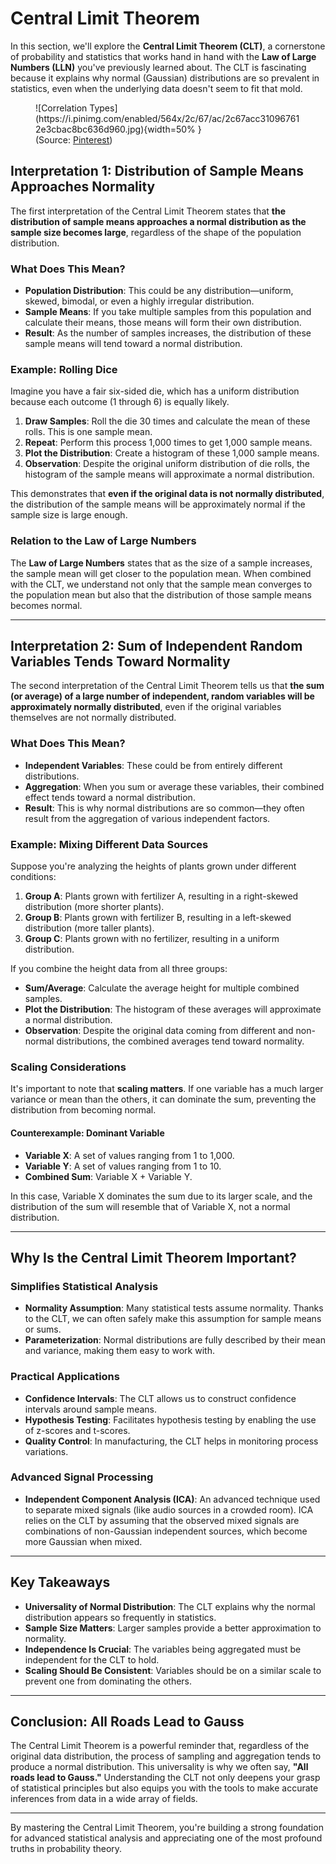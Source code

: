 # Central Limit Theorem

In this section, we'll explore the **Central Limit Theorem (CLT)**, a cornerstone of probability and statistics that works hand in hand with the **Law of Large Numbers (LLN)** you've previously learned about. The CLT is fascinating because it explains why normal (Gaussian) distributions are so prevalent in statistics, even when the underlying data doesn't seem to fit that mold. 

<figure markdown="span">
  ![Correlation Types](https://i.pinimg.com/enabled/564x/2c/67/ac/2c67acc310967612e3cbac8bc636d960.jpg){width=50% }
  <figcaption>(Source: <a href="https://at.pinterest.com/pin/663999538798585356/">Pinterest</a>) </figcaption>
</figure>



## Interpretation 1: Distribution of Sample Means Approaches Normality

The first interpretation of the Central Limit Theorem states that **the distribution of sample means approaches a normal distribution as the sample size becomes large**, regardless of the shape of the population distribution.

### What Does This Mean?

- **Population Distribution**: This could be any distribution—uniform, skewed, bimodal, or even a highly irregular distribution.
- **Sample Means**: If you take multiple samples from this population and calculate their means, those means will form their own distribution.
- **Result**: As the number of samples increases, the distribution of these sample means will tend toward a normal distribution.

### Example: Rolling Dice

Imagine you have a fair six-sided die, which has a uniform distribution because each outcome (1 through 6) is equally likely.

1. **Draw Samples**: Roll the die 30 times and calculate the mean of these rolls. This is one sample mean.
2. **Repeat**: Perform this process 1,000 times to get 1,000 sample means.
3. **Plot the Distribution**: Create a histogram of these 1,000 sample means.
4. **Observation**: Despite the original uniform distribution of die rolls, the histogram of the sample means will approximate a normal distribution.

This demonstrates that **even if the original data is not normally distributed**, the distribution of the sample means will be approximately normal if the sample size is large enough.

### Relation to the Law of Large Numbers

The **Law of Large Numbers** states that as the size of a sample increases, the sample mean will get closer to the population mean. When combined with the CLT, we understand not only that the sample mean converges to the population mean but also that the distribution of those sample means becomes normal.

---

## Interpretation 2: Sum of Independent Random Variables Tends Toward Normality

The second interpretation of the Central Limit Theorem tells us that **the sum (or average) of a large number of independent, random variables will be approximately normally distributed**, even if the original variables themselves are not normally distributed.

### What Does This Mean?

- **Independent Variables**: These could be from entirely different distributions.
- **Aggregation**: When you sum or average these variables, their combined effect tends toward a normal distribution.
- **Result**: This is why normal distributions are so common—they often result from the aggregation of various independent factors.

### Example: Mixing Different Data Sources

Suppose you're analyzing the heights of plants grown under different conditions:

1. **Group A**: Plants grown with fertilizer A, resulting in a right-skewed distribution (more shorter plants).
2. **Group B**: Plants grown with fertilizer B, resulting in a left-skewed distribution (more taller plants).
3. **Group C**: Plants grown with no fertilizer, resulting in a uniform distribution.

If you combine the height data from all three groups:

- **Sum/Average**: Calculate the average height for multiple combined samples.
- **Plot the Distribution**: The histogram of these averages will approximate a normal distribution.
- **Observation**: Despite the original data coming from different and non-normal distributions, the combined averages tend toward normality.

### Scaling Considerations

It's important to note that **scaling matters**. If one variable has a much larger variance or mean than the others, it can dominate the sum, preventing the distribution from becoming normal.

#### Counterexample: Dominant Variable

- **Variable X**: A set of values ranging from 1 to 1,000.
- **Variable Y**: A set of values ranging from 1 to 10.
- **Combined Sum**: Variable X + Variable Y.

In this case, Variable X dominates the sum due to its larger scale, and the distribution of the sum will resemble that of Variable X, not a normal distribution.

---

## Why Is the Central Limit Theorem Important?

### Simplifies Statistical Analysis

- **Normality Assumption**: Many statistical tests assume normality. Thanks to the CLT, we can often safely make this assumption for sample means or sums.
- **Parameterization**: Normal distributions are fully described by their mean and variance, making them easy to work with.

### Practical Applications

- **Confidence Intervals**: The CLT allows us to construct confidence intervals around sample means.
- **Hypothesis Testing**: Facilitates hypothesis testing by enabling the use of z-scores and t-scores.
- **Quality Control**: In manufacturing, the CLT helps in monitoring process variations.

### Advanced Signal Processing

- **Independent Component Analysis (ICA)**: An advanced technique used to separate mixed signals (like audio sources in a crowded room). ICA relies on the CLT by assuming that the observed mixed signals are combinations of non-Gaussian independent sources, which become more Gaussian when mixed.

---

## Key Takeaways

- **Universality of Normal Distribution**: The CLT explains why the normal distribution appears so frequently in statistics.
- **Sample Size Matters**: Larger samples provide a better approximation to normality.
- **Independence Is Crucial**: The variables being aggregated must be independent for the CLT to hold.
- **Scaling Should Be Consistent**: Variables should be on a similar scale to prevent one from dominating the others.

---

## Conclusion: All Roads Lead to Gauss

The Central Limit Theorem is a powerful reminder that, regardless of the original data distribution, the process of sampling and aggregation tends to produce a normal distribution. This universality is why we often say, **"All roads lead to Gauss."** Understanding the CLT not only deepens your grasp of statistical principles but also equips you with the tools to make accurate inferences from data in a wide array of fields.

---

By mastering the Central Limit Theorem, you're building a strong foundation for advanced statistical analysis and appreciating one of the most profound truths in probability theory.